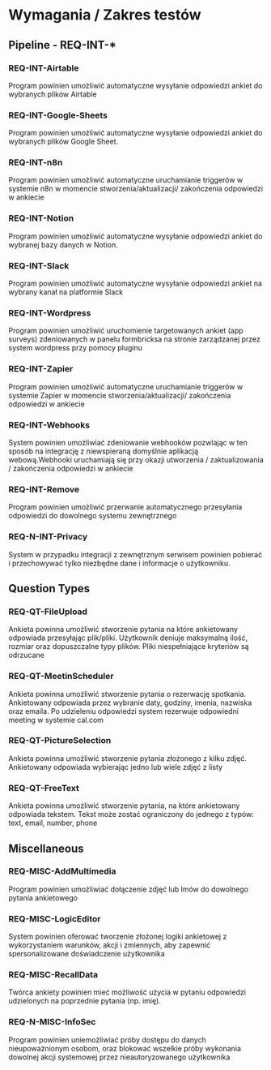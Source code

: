 # Wymagania / Zakres testów

## Pipeline - REQ-INT-*

### REQ-INT-Airtable
Program powinien
umożliwić
automatyczne
wysyłanie odpowiedzi
ankiet do wybranych
plików Airtable

### REQ-INT-Google-Sheets
Program powinien
umożliwić
automatyczne
wysyłanie odpowiedzi
ankiet do wybranych
plików Google Sheet.

### REQ-INT-n8n
Program powinien
umożliwić
automatyczne
uruchamianie triggerów
w systemie n8n w
momencie
stworzenia/aktualizacji/
zakończenia odpowiedzi
w ankiecie

### REQ-INT-Notion
Program powinien
umożliwić
automatyczne
wysyłanie odpowiedzi
ankiet do wybranej bazy
danych w Notion.

### REQ-INT-Slack
Program powinien
umożliwić
automatyczne
wysyłanie odpowiedzi
ankiet na wybrany kanał
na platformie Slack

### REQ-INT-Wordpress
Program powinien
umożliwić uruchomienie
targetowanych ankiet
(app surveys)
zdeniowanych w
panelu formbricksa na
stronie zarządzanej
przez system wordpress
przy pomocy pluginu

### REQ-INT-Zapier
Program powinien
umożliwić
automatyczne
uruchamianie triggerów
w systemie Zapier w
momencie
stworzenia/aktualizacji/
zakończenia odpowiedzi
w ankiecie

### REQ-INT-Webhooks
System powinien
umożliwiać zdeniowanie
webhooków pozwlając w ten
sposób na integrację z
niewspieraną domyślnie
aplikacją webową.Webhooki
uruchamiają się przy okazji
utworzenia / zaktualizowania /
zakończenia odpowiedzi w
ankiecie

### REQ-INT-Remove
Program powinien
umożliwić przerwanie
automatycznego
przesyłania odpowiedzi
do dowolnego systemu
zewnętrznego

### REQ-N-INT-Privacy
System w
przypadku integracji z
zewnętrznym serwisem
powinien pobierać i
przechowywać tylko
niezbędne dane i
informacje o
użytkowniku.

## Question Types

### REQ-QT-FileUpload
Ankieta powinna
umożliwić stworzenie pytania
na które ankietowany
odpowiada przesyłając
plik/pliki. Użytkownik deniuje
maksymalną ilość, rozmiar
oraz dopuszczalne typy plików.
Pliki niespełniające kryteriów
są odrzucane

### REQ-QT-MeetinScheduler
Ankieta powinna
umożliwić stworzenie pytania
o rezerwację spotkania.
Ankietowany odpowiada przez
wybranie daty, godziny,
imenia, nazwiska oraz emaila.
Po udzieleniu odpowiedzi
system rezerwuje odpowiedni
meeting w systemie cal.com

### REQ-QT-PictureSelection
Ankieta powinna
umożliwić stworzenie pytania
złożonego z kilku zdjęć.
Ankietowany odpowiada
wybierając jedno lub wiele
zdjęć z listy

### REQ-QT-FreeText
Ankieta powinna
umożliwić stworzenie pytania,
na które ankietowany
odpowiada tekstem. Tekst
może zostać ograniczony do
jednego z typów: text, email,
number, phone

## Miscellaneous

### REQ-MISC-AddMultimedia
Program powinien
umożliwiać dołączenie
zdjęć lub lmów do
dowolnego pytania
ankietowego

### REQ-MISC-LogicEditor
System powinien
oferować tworzenie złożonej
logiki ankietowej z
wykorzystaniem warunków,
akcji i zmiennych, aby
zapewnić spersonalizowane
doświadczenie użytkownika

### REQ-MISC-RecallData
Twórca ankiety
powinien mieć
możliwość użycia w
pytaniu odpowiedzi
udzielonych na
poprzednie pytania
(np. imię).

### REQ-N-MISC-InfoSec
Program powinien
uniemożliwiać próby dostępu
do danych nieupoważnionym
osobom, oraz blokować
wszelkie próby wykonania
dowolnej akcji systemowej
przez nieautoryzowanego
użytkownika